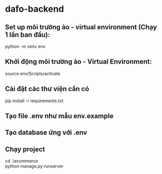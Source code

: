 # dafo-backend

## Set up môi trường ảo - virtual environment (Chạy 1 lần ban đầu):

python -m venv env

## Khởi động môi trường ảo - Virtual Environment:

source env/Scripts/activate

## Cài đặt các thư viện cần có

pip install -r requirements.txt

## Tạo file .env như mẫu env.example

## Tạo database ứng với .env

## Chạy project

cd .\ecommerce\
python manage.py runserver
